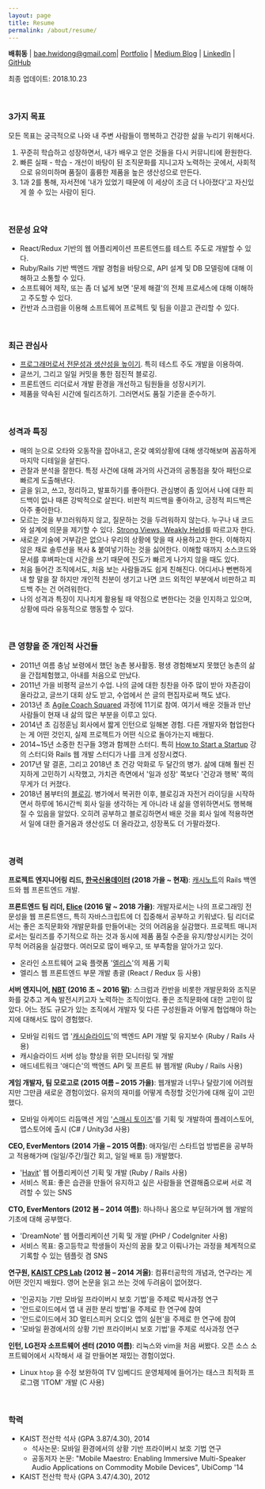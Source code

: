 ```yaml
---
layout: page
title: Resume
permalink: /about/resume/
---
```


**배휘동** | bae.hwidong@gmail.com| [Portfolio](https://spilist.github.io/about/portfolio) | [Medium Blog](https://medium.com/steady-study) | [LinkedIn](https://linkedin.com/in/hwidongbae) | [GitHub](http://github.com/spilist)

최종 업데이트: 2018.10.23

<br>

### 3가지 목표 ###

모든 목표는 궁극적으로 나와 내 주변 사람들이 행복하고 건강한 삶을 누리기 위해서다.

1. 꾸준히 학습하고 성장하면서, 내가 배우고 얻은 것들을 다시 커뮤니티에 환원한다.
2. 빠른 실패 - 학습 - 개선이 바탕이 된 조직문화를 지니고자 노력하는 곳에서, 사회적으로 유의미하며 품질이 훌륭한 제품을 높은 생산성으로 만든다.
3. 1과 2를 통해, 자서전에 '내가 있었기 때문에 이 세상이 조금 더 나아졌다'고 자신있게 쓸 수 있는 사람이 된다.

<br>

### 전문성 요약 ###

- React/Redux 기반의 웹 어플리케이션 프론트엔드를 테스트 주도로 개발할 수 있다.
- Ruby/Rails 기반 백엔드 개발 경험을 바탕으로, API 설계 및 DB 모델링에 대해 이해하고 소통할 수 있다.
- 소프트웨어 제작, 또는 좀 더 넓게 보면 '문제 해결'의 전체 프로세스에 대해 이해하고 주도할 수 있다.
- 칸반과 스크럼을 이용해 소프트웨어 프로젝트 및 팀을 이끌고 관리할 수 있다.

<br>

### 최근 관심사 ###

- [프로그래머로서 전문성과 생산성을 높이기](https://medium.com/steady-study/정리-프로그래머에게-필요한-피드백-그리고-quickanddirty-cada34da3646). 특히 테스트 주도 개발을 이용하여. 
- 글쓰기, 그리고 일일 커밋을 통한 점진적 블로깅.
- 프론트엔드 리더로서 개발 환경을 개선하고 팀원들을 성장시키기.
- 제품을 약속된 시간에 릴리즈하기. 그러면서도 품질 기준을 준수하기.

<br>

### 성격과 특징 ###

- 매의 눈으로 오타와 오동작을 잡아내고, 온갖 예외상황에 대해 생각해보며 꼼꼼하게 마지막 디테일을 살핀다. 
- 관찰과 분석을 잘한다. 특정 사건에 대해 과거의 사건과의 공통점을 찾아 패턴으로 빠르게 도출해낸다.
- 글을 읽고, 쓰고, 정리하고, 발표하기를 좋아한다. 관심병이 좀 있어서 나에 대한 피드백이 없나 때론 강박적으로 살핀다. 비판적 피드백을 좋아하고, 긍정적 피드백은 아주 좋아한다.
- 모르는 것을 부끄러워하지 않고, 질문하는 것을 두려워하지 않는다. 누구나 내 코드와 설계에 의문을 제기할 수 있다. [Strong Views, Weakly Held](https://medium.com/@kpak/훌륭한-팀원의-조건-strong-views-weakly-held-17880611d962)를 따르고자 한다.
- 새로운 기술에 거부감은 없으나 우리의 상황에 맞을 때 사용하고자 한다. 이해하지 않은 채로 솔루션을 복사 & 붙여넣기하는 것을 싫어한다. 이해할 때까지 소스코드와 문서를 후벼파는데 시간을 쓰기 때문에 진도가 빠르게 나가지 않을 때도 있다.
- 처음 들어간 조직에서도, 처음 보는 사람들과도 쉽게 친해진다. 어디서나 뻔뻔하게 내 할 말을 잘 하지만 개인적 친분이 생기고 나면 코드 외적인 부분에서 비판하고 피드백 주는 건 어려워한다.
- 나의 성격과 특징이 지나치게 활용될 때 약점으로 변한다는 것을 인지하고 있으며, 상황에 따라 유동적으로 행동할 수 있다.

<br>

### 큰 영향을 준 개인적 사건들 ###

- 2011년 여름 충남 보령에서 했던 농촌 봉사활동. 평생 경험해보지 못했던 농촌의 삶을 간접체험했고, 아내를 처음으로 만났다.
- 2011년 가을 비평적 글쓰기 수업. 나의 글에 대한 칭찬을 아주 많이 받아 자존감이 올라갔고, 글쓰기 대회 상도 받고, 수업에서 쓴 글의 편집자로써 책도 냈다.
- 2013년 초 [Agile Coach Squared](http://www.ac2.kr/) 과정에 11기로 참여. 여기서 배운 것들과 만난 사람들이 현재 내 삶의 많은 부분을 이루고 있다.
- 2014년 초 김정훈님 회사에서 짧게 인턴으로 일해본 경험. 다른 개발자와 협업한다는 게 어떤 것인지, 실제 프로젝트가 어떤 식으로 돌아가는지 배웠다.
- 2014~15년 소중한 친구들 3명과 함께한 스터디. 특히 [How to Start a Startup](http://startupclass.samaltman.com/) 강의 스터디와 Rails 웹 개발 스터디가 나를 크게 성장시켰다.
- 2017년 말 결혼, 그리고 2018년 초 건강 악화로 두 달간의 병가. 삶에 대해 훨씬 진지하게 고민하기 시작했고, 가치관 측면에서 '일과 성장' 쪽보다 '건강과 행복' 쪽의 무게가 더 커졌다.
- 2018년 봄부터의 [블로깅](https://medium.com/steady-study). 병가에서 복귀한 이후, 블로깅과 자전거 라이딩을 시작하면서 하루에 16시간씩 회사 일을 생각하는 게 아니라 내 삶을 영위하면서도 행복해질 수 있음을 알았다. 오히려 공부하고 블로깅하면서 배운 것을 회사 일에 적용하면서 일에 대한 즐거움과 생산성도 더 올라갔고, 성장폭도 더 가팔라졌다.

<br>

### 경력 ###

**프로젝트 엔지니어링 리드, [한국신용데이터](http://kcd.co.kr/) (2018 가을 ~ 현재)**: [캐시노트](https://cashnote.kr/)의 Rails 백엔드와 웹 프론트엔드 개발. 

**프론트엔드 팀 리더, [Elice](https://elice.io/) (2016 말 ~ 2018 가을)**: 개발자로서는 나의 프로그래밍 전문성을 웹 프론트엔드, 특히 자바스크립트에 더 집중해서 공부하고 키워냈다. 팀 리더로서는 좋은 조직문화와 개발문화를 만들어내는 것의 어려움을 실감했다. 프로젝트 매니저로서는 릴리즈를 주기적으로 하는 것과 동시에 제품 품질 수준을 유지/향상시키는 것이 무척 어려움을 실감했다. 여러모로 많이 배우고, 또 부족함을 알아가고 있다.

- 온라인 소프트웨어 교육 플랫폼 '[엘리스](https://academy.elice.io/)'의 제품 기획
- 엘리스 웹 프론트엔드 부문 개발 총괄 (React / Redux 등 사용)

**서버 엔지니어, [NBT](http://nbt.com/) (2016 초 ~ 2016 말)**: 스크럼과 칸반을 비롯한 개발문화와 조직문화를 갖추고 계속 발전시키고자 노력하는 조직이었다. 좋은 조직문화에 대한 고민이 많았다. 어느 정도 규모가 있는 조직에서 개발자 및 다른 구성원들과 어떻게 협업해야 하는지에 대해서도 많이 경험했다.

- 모바일 리워드 앱 '[캐시슬라이드](http://site.cashslide.co.kr/)'의 백엔드 API 개발 및 유지보수 (Ruby / Rails 사용)
- 캐시슬라이드 서버 성능 향상을 위한 모니터링 및 개발
- 애드네트워크 '애디슨'의 백엔드 API 및 프론트 뷰 웹개발 (Ruby / Rails 사용)

**게임 개발자, 팀 모로고로 (2015 여름 – 2015 가을)**: 웹개발과 너무나 달랐기에 어려웠지만 그만큼 새로운 경험이었다. 유저의 재미를 어떻게 측정할 것인가에 대해 깊이 고민했다.

- 모바일 아케이드 리듬액션 게임 '[스매시 토이즈](https://play.google.com/store/apps/details?id=com.morogoro.smashytoysspace)'를 기획 및 개발하여 플레이스토어, 앱스토어에 출시 (C# / Unity3d 사용)

**CEO, EverMentors (2014 가을 – 2015 여름)**: 애자일/린 스타트업 방법론을 공부하고 적용해가며 (일일/주간/월간 회고, 일일 배포 등) 개발했다.

- '[Havit](https://havit-personal.herokuapp.com/)' 웹 어플리케이션 기획 및 개발 (Ruby / Rails 사용)
- 서비스 목표: 좋은 습관을 만들어 유지하고 싶은 사람들을 연결해줌으로써 서로 격려할 수 있는 SNS

**CTO, EverMentors (2012 봄 – 2014 여름)**: 하나하나 몸으로 부딛혀가며 웹 개발의 기초에 대해 공부했다.

- 'DreamNote' 웹 어플리케이션 기획 및 개발 (PHP / CodeIgniter 사용)
- 서비스 목표: 중고등학교 학생들이 자신의 꿈을 찾고 이뤄나가는 과정을 체계적으로 기록할 수 있는 템플릿 겸 SNS

**연구원, [KAIST CPS Lab](http://cps.kaist.ac.kr/) (2012 봄 – 2014 겨울)**: 컴퓨터공학의 개념과, 연구라는 게 어떤 것인지 배웠다. 영어 논문을 읽고 쓰는 것에 두려움이 없어졌다.

- '인공지능 기반 모바일 프라이버시 보호 기법'을 주제로 박사과정 연구
- '안드로이드에서 앱 내 권한 분리 방법'을 주제로 한 연구에 참여
- '안드로이드에서 3D 멀티스피커 오디오 앱의 실현'을 주제로 한 연구에 참여
- '모바일 환경에서의 상황 기반 프라이버시 보호 기법'을 주제로 석사과정 연구

**인턴, LG전자 소프트웨어 센터 (2010 여름)**: 리눅스와 vim을 처음 써봤다. 오픈 소스 소프트웨어에서 시작해서 새 걸 만들어본 재밌는 경험이었다.

- Linux `htop` 을 수정 보완하여 TV 임베디드 운영체제에 들어가는 태스크 최적화 프로그램 'ITOM' 개발 (C 사용)

 <br>

### 학력 ###

- KAIST 전산학 석사 (GPA 3.87/4.30), 2014
  - 석사논문: 모바일 환경에서의 상황 기반 프라이버시 보호 기법 연구
  - 공동저자 논문: "Mobile Maestro: Enabling Immersive Multi-Speaker Audio Applications on Commodity Mobile Devices", UbiComp '14
- KAIST 전산학 학사 (GPA 3.47/4.30), 2012